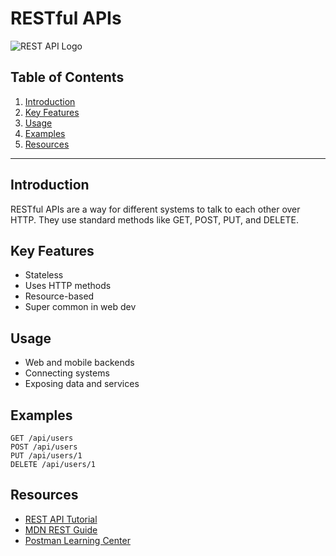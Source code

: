 # RESTful APIs

![REST API Logo](https://upload.wikimedia.org/wikipedia/commons/6/6f/RestApi.svg)

## Table of Contents
1. [Introduction](#introduction)
2. [Key Features](#key-features)
3. [Usage](#usage)
4. [Examples](#examples)
5. [Resources](#resources)

---

## Introduction
RESTful APIs are a way for different systems to talk to each other over HTTP. They use standard methods like GET, POST, PUT, and DELETE.

## Key Features
- Stateless
- Uses HTTP methods
- Resource-based
- Super common in web dev

## Usage
- Web and mobile backends
- Connecting systems
- Exposing data and services

## Examples
```http
GET /api/users
POST /api/users
PUT /api/users/1
DELETE /api/users/1
```

## Resources
- [REST API Tutorial](https://restfulapi.net/)
- [MDN REST Guide](https://developer.mozilla.org/en-US/docs/Glossary/REST)
- [Postman Learning Center](https://learning.postman.com/docs/getting-started/introduction/)
